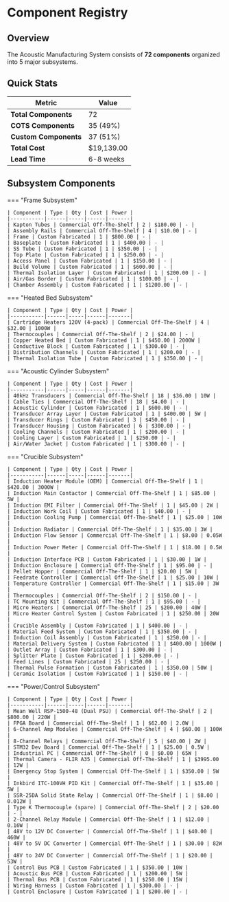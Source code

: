# Component Registry

## Overview

The Acoustic Manufacturing System consists of **72 components** organized into 5 major subsystems.

## Quick Stats

| Metric | Value |
|--------|-------|
| **Total Components** | 72 |
| **COTS Components** | 35 (49%) |
| **Custom Components** | 37 (51%) |
| **Total Cost** | $19,139.00 |
| **Lead Time** | 6-8 weeks |

## Subsystem Components

=== "Frame Subsystem"

    | Component | Type | Qty | Cost | Power |
    |-----------|------|-----|------|-------|
    | Kapton Tubes | Commercial Off-The-Shelf | 2 | $180.00 | - |
    | Assembly Rails | Commercial Off-The-Shelf | 4 | $10.00 | - |
    | Frame | Custom Fabricated | 1 | $800.00 | - |
    | Baseplate | Custom Fabricated | 1 | $400.00 | - |
    | SS Tube | Custom Fabricated | 1 | $350.00 | - |
    | Top Plate | Custom Fabricated | 1 | $250.00 | - |
    | Access Panel | Custom Fabricated | 1 | $150.00 | - |
    | Build Volume | Custom Fabricated | 1 | $600.00 | - |
    | Thermal Isolation Layer | Custom Fabricated | 1 | $200.00 | - |
    | Air/Gas Border | Custom Fabricated | 1 | $100.00 | - |
    | Chamber Assembly | Custom Fabricated | 1 | $1200.00 | - |

=== "Heated Bed Subsystem"

    | Component | Type | Qty | Cost | Power |
    |-----------|------|-----|------|-------|
    | Cartridge Heaters 120V (4-pack) | Commercial Off-The-Shelf | 4 | $32.00 | 1000W |
    | Thermocouples | Commercial Off-The-Shelf | 2 | $24.00 | - |
    | Copper Heated Bed | Custom Fabricated | 1 | $450.00 | 2000W |
    | Conductive Block | Custom Fabricated | 1 | $300.00 | - |
    | Distribution Channels | Custom Fabricated | 1 | $200.00 | - |
    | Thermal Isolation Tube | Custom Fabricated | 1 | $350.00 | - |

=== "Acoustic Cylinder Subsystem"

    | Component | Type | Qty | Cost | Power |
    |-----------|------|-----|------|-------|
    | 40kHz Transducers | Commercial Off-The-Shelf | 18 | $36.00 | 10W |
    | Cable Ties | Commercial Off-The-Shelf | 18 | $4.00 | - |
    | Acoustic Cylinder | Custom Fabricated | 1 | $600.00 | - |
    | Transducer Array Layer | Custom Fabricated | 1 | $400.00 | 5W |
    | Transducer Rings | Custom Fabricated | 3 | $450.00 | - |
    | Transducer Housing | Custom Fabricated | 6 | $300.00 | - |
    | Cooling Channels | Custom Fabricated | 1 | $200.00 | - |
    | Cooling Layer | Custom Fabricated | 1 | $250.00 | - |
    | Air/Water Jacket | Custom Fabricated | 1 | $300.00 | - |

=== "Crucible Subsystem"

    | Component | Type | Qty | Cost | Power |
    |-----------|------|-----|------|-------|
    | Induction Heater Module (OEM) | Commercial Off-The-Shelf | 1 | $420.00 | 3000W |
    | Induction Main Contactor | Commercial Off-The-Shelf | 1 | $85.00 | 5W |
    | Induction EMI Filter | Commercial Off-The-Shelf | 1 | $45.00 | 2W |
    | Induction Work Coil | Custom Fabricated | 1 | $40.00 | - |
    | Induction Cooling Pump | Commercial Off-The-Shelf | 1 | $25.00 | 10W |
    | Induction Radiator | Commercial Off-The-Shelf | 1 | $35.00 | 3W |
    | Induction Flow Sensor | Commercial Off-The-Shelf | 1 | $8.00 | 0.05W |
    | Induction Power Meter | Commercial Off-The-Shelf | 1 | $18.00 | 0.5W |
    | Induction Interface PCB | Custom Fabricated | 1 | $30.00 | 1W |
    | Induction Enclosure | Commercial Off-The-Shelf | 1 | $95.00 | - |
    | Pellet Hopper | Commercial Off-The-Shelf | 1 | $20.00 | 5W |
    | Feedrate Controller | Commercial Off-The-Shelf | 1 | $25.00 | 10W |
    | Temperature Controller | Commercial Off-The-Shelf | 1 | $15.00 | 3W |
    | Thermocouples | Commercial Off-The-Shelf | 2 | $150.00 | - |
    | TC Mounting Kit | Commercial Off-The-Shelf | 1 | $95.00 | - |
    | Micro Heaters | Commercial Off-The-Shelf | 25 | $200.00 | 40W |
    | Micro Heater Control System | Custom Fabricated | 1 | $250.00 | 20W |
    | Crucible Assembly | Custom Fabricated | 1 | $400.00 | - |
    | Material Feed System | Custom Fabricated | 1 | $350.00 | - |
    | Induction Coil Assembly | Custom Fabricated | 1 | $250.00 | - |
    | Material Delivery System | Custom Fabricated | 1 | $400.00 | 1000W |
    | Outlet Array | Custom Fabricated | 1 | $300.00 | - |
    | Splitter Plate | Custom Fabricated | 1 | $200.00 | - |
    | Feed Lines | Custom Fabricated | 25 | $250.00 | - |
    | Thermal Pulse Formation | Custom Fabricated | 1 | $350.00 | 50W |
    | Ceramic Isolation | Custom Fabricated | 1 | $150.00 | - |

=== "Power/Control Subsystem"

    | Component | Type | Qty | Cost | Power |
    |-----------|------|-----|------|-------|
    | Mean Well RSP-1500-48 (Dual PSU) | Commercial Off-The-Shelf | 2 | $800.00 | 220W |
    | FPGA Board | Commercial Off-The-Shelf | 1 | $62.00 | 2.0W |
    | 6-Channel Amp Modules | Commercial Off-The-Shelf | 4 | $60.00 | 100W |
    | 8-Channel Relays | Commercial Off-The-Shelf | 5 | $40.00 | 2W |
    | STM32 Dev Board | Commercial Off-The-Shelf | 1 | $25.00 | 0.5W |
    | Industrial PC | Commercial Off-The-Shelf | 0 | $0.00 | 65W |
    | Thermal Camera - FLIR A35 | Commercial Off-The-Shelf | 1 | $3995.00 | 12W |
    | Emergency Stop System | Commercial Off-The-Shelf | 1 | $350.00 | 5W |
    | Inkbird ITC-100VH PID Kit | Commercial Off-The-Shelf | 1 | $35.00 | 5W |
    | SSR-25DA Solid State Relay | Commercial Off-The-Shelf | 1 | $8.00 | 0.012W |
    | Type K Thermocouple (spare) | Commercial Off-The-Shelf | 2 | $20.00 | - |
    | 2-Channel Relay Module | Commercial Off-The-Shelf | 1 | $12.00 | 0.16W |
    | 48V to 12V DC Converter | Commercial Off-The-Shelf | 1 | $40.00 | 460W |
    | 48V to 5V DC Converter | Commercial Off-The-Shelf | 1 | $30.00 | 82W |
    | 48V to 24V DC Converter | Commercial Off-The-Shelf | 1 | $20.00 | 53W |
    | Control Bus PCB | Custom Fabricated | 1 | $350.00 | 10W |
    | Acoustic Bus PCB | Custom Fabricated | 1 | $200.00 | 5W |
    | Thermal Bus PCB | Custom Fabricated | 1 | $250.00 | 15W |
    | Wiring Harness | Custom Fabricated | 1 | $300.00 | - |
    | Control Enclosure | Custom Fabricated | 1 | $200.00 | - |
